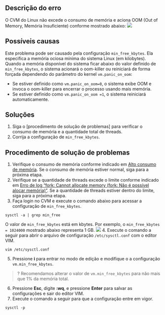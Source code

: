 ## Descrição do erro
O CVM do Linux não excede o consumo de memória e aciona OOM (Out of Memory, Memória Insuficiente) conforme mostrado abaixo:
![](https://main.qcloudimg.com/raw/72cbd63ac445a1caa8d82fa1e55ba5a5.png)

## Possíveis causas
Este problema pode ser causado pela configuração `min_free_kbytes`. Ela especifica a memória ociosa mínima do sistema Linux (em kilobytes). Quando a memória disponível do sistema ficar abaixo do valor definido de `min_free_kbytes`, o sistema acionará o oom-killer ou reiniciará de forma forçada dependendo do parâmetro do kernel `vm.panic_on_oom`:
 - Se estiver definido como `vm.panic_on_oom=0`, o sistema exibe OOM e invoca o oom-killer para encerrar o processo usando mais memória.
 - Se estiver definido como `vm.panic_on_oom =1`, o sistema reiniciará automaticamente.

## Soluções
1. Siga o [procedimento de solução de problemas] para verificar o consumo de memória e a quantidade total de threads.
2. Corrija a configuração de `min_free_kbytes`.


## Procedimento de solução de problemas[](id:ProcessingSteps)
1. Verifique o consumo de memória conforme indicado em [Alto consumo de memória](https://intl.cloud.tencent.com/document/product/213/40501). Se o consumo de memória estiver normal, siga para a próxima etapa.
2. Verifique se a quantidade de threads excede o limite conforme indicado em [Erro de log “fork: Cannot allocate memory (fork: Não é possível alocar memória)”](https://intl.cloud.tencent.com/document/product/213/40502). Se a quantidade de threads estiver dentro do limite, siga para a próxima etapa.
3. Faça login no CVM e execute o comando abaixo para acessar a configuração de `min_free_kbytes`.
```
sysctl -a | grep min_free
```
O valor de `min_free_kbytes` está em kbytes. Por exemplo, o `min_free_kbytes = 1024000` mostrado abaixo representa 1 GB.
![](https://main.qcloudimg.com/raw/18ac6c04962abfbf67132eab1a604167.png)
4. Execute o comando a seguir para abrir o arquivo de configuração `/etc/sysctl.conf` com o editor VIM.
```
vim /etc/sysctl.conf
```
5. Pressione **i** para entrar no modo de edição e modifique o a configuração `vm.min_free_kbytes`.
>? Recomendamos alterar o valor de `vm.min_free_kbytes` para não mais que 1% da memória total.
>
6. Pressione **Esc**, digite **:wq**, e pressione **Enter** para salvar as configurações e sair do editor VIM.
7. Execute o comando a seguir para que a configuração entre em vigor.
```
sysctl -p
```
